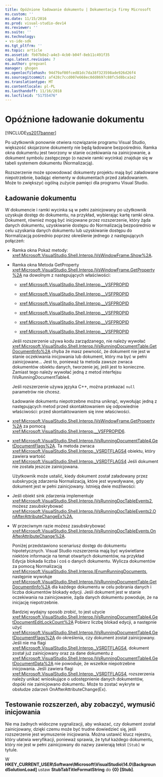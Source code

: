 ```yaml
---
title: Opóźnione ładowanie dokumentu | Dokumentacja firmy Microsoft
ms.custom: ''
ms.date: 11/15/2016
ms.prod: visual-studio-dev14
ms.reviewer: ''
ms.suite: ''
ms.technology:
- vs-ide-sdk
ms.tgt_pltfrm: ''
ms.topic: article
ms.assetid: fb07b8e2-a4e3-4cb0-b04f-8eb11c491f35
caps.latest.revision: 7
ms.author: gregvanl
manager: ghogen
ms.openlocfilehash: 94d79af00fced81dc7da38f323598ade926d26f4
ms.sourcegitcommit: af428c7ccd007e668ec0dd8697c88fc5d8bca1e2
ms.translationtype: MT
ms.contentlocale: pl-PL
ms.lasthandoff: 11/16/2018
ms.locfileid: "51755476"
---
```

# <a name="delayed-document-loading"></a>Opóźnione ładowanie dokumentu
[!INCLUDE[vs2017banner](../../includes/vs2017banner.md)]

Po użytkownik ponownie otwiera rozwiązanie programu Visual Studio, większość skojarzone dokumenty nie będą ładowane bezpośrednio. Ramka okna dokumentu jest tworzony w stanie oczekiwania na zainicjowanie, a dokument symbolu zastępczego (o nazwie ramki wycinka) znajduje się w tabeli systemem dokumentu (Normalizacją).  
  
 Rozszerzenie może spowodować dokumenty projektu mają być załadowane niepotrzebnie, badając elementy w dokumentach przed załadowaniem. Może to zwiększyć ogólną zużycie pamięci dla programu Visual Studio.  
  
## <a name="document-loading"></a>Ładowanie dokumentu  
 W dokumencie i ramki wycinka są w pełni zainicjowany po użytkownik uzyskuje dostęp do dokumentu, na przykład, wybierając kartę ramki okna. Dokument, również mogą być inicjowane przez rozszerzenie, który żąda danych dokumentu, uzyskiwanie dostępu do Normalizacją bezpośrednio w celu uzyskania danych dokumentu lub uzyskiwanie dostępu do Normalizacją pośrednio poprzez określenie jednego z następujących połączeń:  
  
- Ramka okna Pokaż metody: <xref:Microsoft.VisualStudio.Shell.Interop.IVsWindowFrame.Show%2A>.  
  
- Ramka okna Metoda GetProperty <xref:Microsoft.VisualStudio.Shell.Interop.IVsWindowFrame.GetProperty%2A> na dowolnym z następujących właściwości:  
  
  -   <xref:Microsoft.VisualStudio.Shell.Interop.__VSFPROPID>  
  
  -   <xref:Microsoft.VisualStudio.Shell.Interop.__VSFPROPID>  
  
  -   <xref:Microsoft.VisualStudio.Shell.Interop.__VSFPROPID>  
  
  -   <xref:Microsoft.VisualStudio.Shell.Interop.__VSFPROPID>  
  
  -   <xref:Microsoft.VisualStudio.Shell.Interop.__VSFPROPID>  
  
  -   <xref:Microsoft.VisualStudio.Shell.Interop.__VSFPROPID>  
  
  Jeśli rozszerzenie używa kodu zarządzanego, nie należy wywołać <xref:Microsoft.VisualStudio.Shell.Interop.IVsRunningDocumentTable.GetDocumentInfo%2A> chyba że masz pewność, że dokument nie jest w stanie oczekiwania inicjowania lub dokument, który ma być w pełni zainicjowane... Jest to, ponieważ ta metoda zawsze zwraca dokumentów obiektu danych, tworzenie jej, jeśli jest to konieczne. Zamiast tego należy wywołać jedną z metod interfejsu IVsRunningDocumentTable4.  
  
  Jeśli rozszerzenie używa języka C++, można przekazać `null` parametrów nie chcesz.  
  
  Ładowanie dokumentu niepotrzebne można uniknąć, wywołując jedną z następujących metod przed skontaktowaniem się odpowiednie właściwości: przed skontaktowaniem się inne właściwości.  
  
- <xref:Microsoft.VisualStudio.Shell.Interop.IVsWindowFrame.GetProperty%2A> za pomocą <xref:Microsoft.VisualStudio.Shell.Interop.__VSFPROPID6>.  
  
- <xref:Microsoft.VisualStudio.Shell.Interop.IVsRunningDocumentTable4.GetDocumentFlags%2A>. Ta metoda zwraca <xref:Microsoft.VisualStudio.Shell.Interop._VSRDTFLAGS4> obiektu, który zawiera wartość <xref:Microsoft.VisualStudio.Shell.Interop._VSRDTFLAGS4> Jeśli dokument nie została jeszcze zainicjowana.  
  
  Użytkownik może ustalić, kiedy dokument został załadowany przez subskrypcję zdarzenia Normalizacją, które jest wywoływane, gdy dokument jest w pełni zainicjowany. Istnieją dwie możliwości:  
  
- Jeśli obiekt sink zdarzenia implementuje <xref:Microsoft.VisualStudio.Shell.Interop.IVsRunningDocTableEvents2>, możesz zasubskrybować <xref:Microsoft.VisualStudio.Shell.Interop.IVsRunningDocTableEvents2.OnAfterAttributeChangeEx%2A>,  
  
- W przeciwnym razie możesz zasubskrybować <xref:Microsoft.VisualStudio.Shell.Interop.IVsRunningDocTableEvents.OnAfterAttributeChange%2A>.  
  
  Poniżej przedstawiono scenariusz dostęp do dokumentu hipotetycznych. Visual Studio rozszerzenia mają być wyświetlane niektóre informacje na temat otwartych dokumentów, na przykład Edycja blokada liczba i coś o danych dokumentu. Wylicza dokumentów za pomocą Normalizacją <xref:Microsoft.VisualStudio.Shell.Interop.IEnumRunningDocuments>, następnie wywołuje <xref:Microsoft.VisualStudio.Shell.Interop.IVsRunningDocumentTable.GetDocumentInfo%2A> dla każdego dokumentu w celu pobrania danych i liczba dokumentów blokady edycji. Jeśli dokument jest w stanie oczekiwania na zainicjowanie, żąda danych dokumentu powoduje, że na inicjację niepotrzebnie.  
  
  Bardziej wydajny sposób zrobić, to jest użycie <xref:Microsoft.VisualStudio.Shell.Interop.IVsRunningDocumentTable4.GetDocumentEditLockCount%2A> Pobierz liczbę blokad edycji, a następnie użyć <xref:Microsoft.VisualStudio.Shell.Interop.IVsRunningDocumentTable4.GetDocumentFlags%2A> do określenia, czy dokument został zainicjowany. Jeśli nie ma flagi <xref:Microsoft.VisualStudio.Shell.Interop._VSRDTFLAGS4>, dokument został już zainicjowany oraz za dane dokumentu z <xref:Microsoft.VisualStudio.Shell.Interop.IVsRunningDocumentTable4.GetDocumentData%2A> nie powoduje, że wszelkie niepotrzebne inicjowania. Jeśli zawiera flagi <xref:Microsoft.VisualStudio.Shell.Interop._VSRDTFLAGS4>, rozszerzenia należy unikać wnioskujące o udostępnienie danych dokumentów, dopóki nie zainicjowano dokumentu. Może to zostać wykryte w obsłudze zdarzeń OnAfterAttributeChange(Ex).  
  
## <a name="testing-extensions-to-see-if-they-force-initialization"></a>Testowanie rozszerzeń, aby zobaczyć, wymusić inicjowania  
 Nie ma żadnych widoczne sygnalizacji, aby wskazać, czy dokument został zainicjowany, dzięki czemu może być trudne dowiedzieć się, jeśli rozszerzenie jest wymuszenie inicjowania. Można ustawić klucz rejestru, który ułatwia weryfikacji, ponieważ sprawia, że tytuł każdego dokumentu, który nie jest w pełni zainicjowany do nazwy zawierają tekst `[Stub]` w tytule.  
  
 W **HKEY_CURRENT_USER\Software\Microsoft\VisualStudio\14.0\BackgroundSolutionLoad]** ustaw **StubTabTitleFormatString** do  **{0} [Stub]**.

